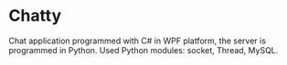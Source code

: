 # Chatty
Chat application programmed with C# in WPF platform, the server is programmed in Python. Used Python modules: socket, Thread, MySQL.
